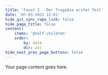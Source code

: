 ```yaml
---
title: 'Faust I - Der Tragödie erster Teil'
date: '07-03-2021 12:01'
hide_git_sync_repo_link: false
hide_page_title: false
content:
    items: '@self.children'
    order:
        by: date
        dir: asc
hide_next_prev_page_buttons: false
---
```


Your page content goes here.